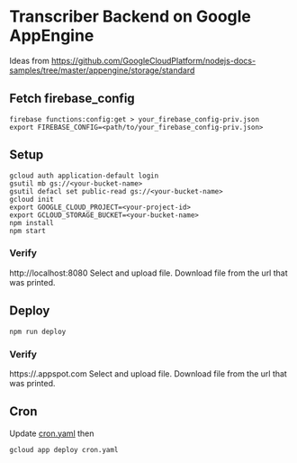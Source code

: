 # Transcriber Backend on Google AppEngine

Ideas from https://github.com/GoogleCloudPlatform/nodejs-docs-samples/tree/master/appengine/storage/standard

## Fetch firebase_config

``` 
firebase functions:config:get > your_firebase_config-priv.json
export FIREBASE_CONFIG=<path/to/your_firebase_config-priv.json>
```
## Setup

```
gcloud auth application-default login
gsutil mb gs://<your-bucket-name>
gsutil defacl set public-read gs://<your-bucket-name>
gcloud init
export GOOGLE_CLOUD_PROJECT=<your-project-id>
export GCLOUD_STORAGE_BUCKET=<your-bucket-name>
npm install
npm start
```

### Verify
http://localhost:8080
Select and upload file.
Download file from the url that was printed.

## Deploy

```
npm run deploy
```

### Verify
https://<your-project-id>.appspot.com
Select and upload file.
Download file from the url that was printed.

## Cron

Update [cron.yaml](cron.yaml) then
```
gcloud app deploy cron.yaml
```
